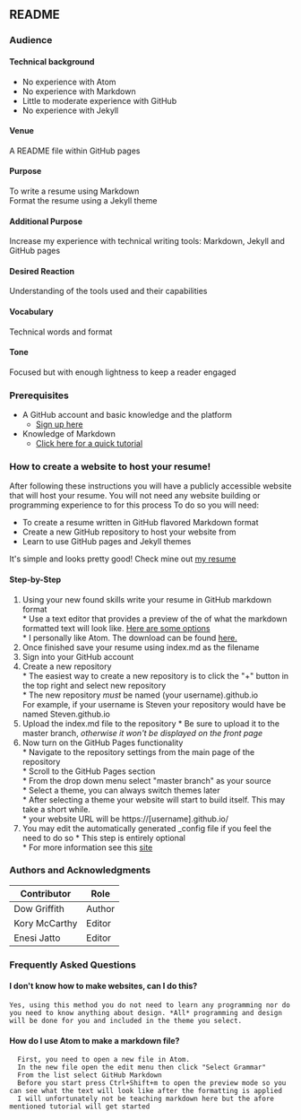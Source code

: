 ## README

### Audience
   #### Technical background
   * No experience with Atom  
   * No experience with Markdown
   * Little to moderate experience with GitHub
   * No experience with Jekyll  

#### Venue
   A README file within GitHub pages

#### Purpose
   To write a resume using Markdown  
   Format the resume using a Jekyll theme  

#### Additional Purpose
   Increase my experience with technical writing tools: Markdown, Jekyll and GitHub pages

#### Desired Reaction
   Understanding of the tools used and their capabilities

#### Vocabulary
   Technical words and format

#### Tone
   Focused but with enough lightness to keep a reader engaged


### Prerequisites
* A GitHub account and basic knowledge and the platform  
  * [Sign up here](https://www.github.com)  
* Knowledge of Markdown  
  * [Click here for a quick tutorial](https://www.markdowntutorial.co)

### How to create a website to host your resume!

After following these instructions you will have a publicly accessible website that will host your resume.
You will not need any website building or programming experience to for this process
To do so you will need:  
  * To create a resume written in GitHub flavored Markdown format  
  * Create a new GitHub repository to host your website from  
  * Learn to use GitHub pages and Jekyll themes  

  It's simple and looks pretty good! Check mine out [my resume](https://dowgrif.github.io/)


#### Step-by-Step
   1. Using your new found skills write your resume in GitHub markdown format  
     * Use a text editor that provides a preview of the of what the markdown formatted text will look like. [Here are some options](https://www.shopify.ca/partners/blog/10-of-the-best-markdown-editors)  
     * I personally like Atom. The download can be found [here.](https://atom.io/)
   2. Once finished save your resume using index.md as the filename
   3. Sign into your GitHub account
   4. Create a new repository  
     * The easiest way to create a new repository is to click the "+" button in the top right and select new repository  
     * The new repository *must* be named (your username).github.io  
     For example, if your username is Steven your repository would have be named Steven.github.io
   5. Upload the index.md file to the repository
     * Be sure to upload it to the master branch, _otherwise it won't be displayed on the front page_  
   6. Now turn on the GitHub Pages functionality  
     * Navigate to the repository settings from the main page of the repository  
     * Scroll to the GitHub Pages section  
     * From the drop down menu select "master branch" as your source  
     * Select a theme, you can always switch themes later  
     * After selecting a theme your website will start to build itself. This may take a short while.  
     * your website URL will be https://[username].github.io/  
   7. You may edit the automatically generated _config file if you feel the need to do so
     * This step is entirely optional  
     * For more information see this [site](https://jekyllrb.com/docs/step-by-step/03-front-matter/)  

### Authors and Acknowledgments
   | Contributor   | Role   |
   | --------------| ------ |
   | Dow Griffith  | Author |
   | Kory McCarthy | Editor |
   | Enesi Jatto   | Editor |    
   

### Frequently Asked Questions

  #### I don't know how to make websites, can I do this?  
    Yes, using this method you do not need to learn any programming nor do you need to know anything about design. *All* programming and design will be done for you and included in the theme you select.

  #### How do I use Atom to make a markdown file?
      First, you need to open a new file in Atom.
      In the new file open the edit menu then click "Select Grammar"
      From the list select GitHub Markdown
      Before you start press Ctrl+Shift+m to open the preview mode so you can see what the text will look like after the formatting is applied 
      I will unfortunately not be teaching markdown here but the afore mentioned tutorial will get started
